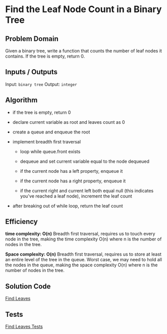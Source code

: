 # Find the Leaf Node Count in a Binary Tree

## Problem Domain

Given a binary tree, write a function that counts the number of leaf nodes it contains. If the tree is empty, return 0.

## Inputs / Outputs

Input: `binary tree`
Output: `integer`

## Algorithm

- if the tree is empty, return 0

- declare current variable as root and leaves count as 0

- create a queue and enqueue the root

- implement breadth first traversal 

  - loop while queue.front exists

  - dequeue and set current variable equal to the node dequeued

  - if the current node has a left property, enqueue it

  - if the current node has a right property, enqueue it

  - if the current right and current left both equal null (this indicates you've reached a leaf node), increment the leaf count

- after breaking out of while loop, return the leaf count

## Efficiency

**time complexity: O(n)**
Breadth first traversal, requires us to touch every node in the tree, making the time complexity O(n) where n is the number of nodes in the tree.
 
**Space complexity: O(n)**
Breadth first traversal, requires us to store at least an entire level of the tree in the queue. Worst case, we may need to hold all the nodes in the queue, making the space complexity O(n) where n is the number of nodes in the tree.


## Solution Code

[Find Leaves](./findLeaves.js)  

## Tests

[Find Leaves Tests](./__tests__/leaves.test.js)  
 
